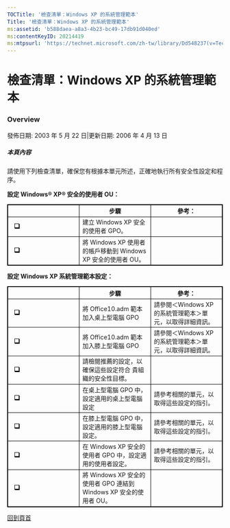 ```yaml
---
TOCTitle: '檢查清單：Windows XP 的系統管理範本'
Title: '檢查清單：Windows XP 的系統管理範本'
ms:assetid: 'b588daea-a8a3-4b23-bc49-17db91d040ed'
ms:contentKeyID: 20214419
ms:mtpsurl: 'https://technet.microsoft.com/zh-tw/library/Dd548237(v=TechNet.10)'
---
```


檢查清單：Windows XP 的系統管理範本
===================================

### Overview

發佈日期: 2003 年 5 月 22 日|更新日期: 2006 年 4 月 13 日

##### 本頁內容

[](#eaaa)[](#eaaa)

請使用下列檢查清單，確保您有根據本單元所述，正確地執行所有安全性設定和程序。

**設定 Windows® XP® 安全的使用者 OU：**

 
<table style="border:1px solid black;">
<colgroup>
<col width="33%" />
<col width="33%" />
<col width="33%" />
</colgroup>
<thead>
<tr class="header">
<th style="border:1px solid black;" ></th>
<th style="border:1px solid black;" >步驟</th>
<th style="border:1px solid black;" >參考：</th>
</tr>
</thead>
<tbody>
<tr class="odd">
<td style="border:1px solid black;"> 
<img src="images/Dd548237.mnp_checkbox(zh-tw,TechNet.10).gif" /></td>
<td style="border:1px solid black;">建立 Windows XP 安全的使用者 GPO。</td>
<td style="border:1px solid black;"> </td>
</tr>
<tr class="even">
<td style="border:1px solid black;"> 
<img src="images/Dd548237.mnp_checkbox(zh-tw,TechNet.10).gif" /></td>
<td style="border:1px solid black;">將 Windows XP 使用者的帳戶移動到 Windows XP 安全的使用者 OU。</td>
<td style="border:1px solid black;"> </td>
</tr>
</tbody>
</table>
  
**設定 Windows XP 系統管理範本設定：**

 
<table style="border:1px solid black;">
<colgroup>
<col width="33%" />
<col width="33%" />
<col width="33%" />
</colgroup>
<thead>
<tr class="header">
<th style="border:1px solid black;" ></th>
<th style="border:1px solid black;" >步驟</th>
<th style="border:1px solid black;" >參考：</th>
</tr>
</thead>
<tbody>
<tr class="odd">
<td style="border:1px solid black;"> 
<img src="images/Dd548237.mnp_checkbox(zh-tw,TechNet.10).gif" /></td>
<td style="border:1px solid black;">將 Office10.adm 範本加入桌上型電腦 GPO</td>
<td style="border:1px solid black;">請參閱＜Windows XP 的系統管理範本＞單元，以取得詳細資訊。</td>
</tr>
<tr class="even">
<td style="border:1px solid black;"> 
<img src="images/Dd548237.mnp_checkbox(zh-tw,TechNet.10).gif" /></td>
<td style="border:1px solid black;">將 Office10.adm 範本加入膝上型電腦 GPO</td>
<td style="border:1px solid black;">請參閱＜Windows XP 的系統管理範本＞單元，以取得詳細資訊。</td>
</tr>
<tr class="odd">
<td style="border:1px solid black;"> 
<img src="images/Dd548237.mnp_checkbox(zh-tw,TechNet.10).gif" /></td>
<td style="border:1px solid black;">請檢閱推薦的設定，以確保這些設定符合 貴組織的安全性目標。</td>
<td style="border:1px solid black;"> </td>
</tr>
<tr class="even">
<td style="border:1px solid black;"> 
<img src="images/Dd548237.mnp_checkbox(zh-tw,TechNet.10).gif" /></td>
<td style="border:1px solid black;">在桌上型電腦 GPO 中，設定適用的桌上型電腦設定</td>
<td style="border:1px solid black;">請參考相關的單元，以取得這些設定的指引。</td>
</tr>
<tr class="odd">
<td style="border:1px solid black;"> 
<img src="images/Dd548237.mnp_checkbox(zh-tw,TechNet.10).gif" /></td>
<td style="border:1px solid black;">在膝上型電腦 GPO 中，設定適用的膝上型電腦設定。</td>
<td style="border:1px solid black;">請參考相關的單元，以取得這些設定的指引。</td>
</tr>
<tr class="even">
<td style="border:1px solid black;"> 
<img src="images/Dd548237.mnp_checkbox(zh-tw,TechNet.10).gif" /></td>
<td style="border:1px solid black;">在 Windows XP 安全的使用者 GPO 中，設定適用的使用者設定。</td>
<td style="border:1px solid black;">請參考相關的單元，以取得這些設定的指引。</td>
</tr>
<tr class="odd">
<td style="border:1px solid black;"> 
<img src="images/Dd548237.mnp_checkbox(zh-tw,TechNet.10).gif" /></td>
<td style="border:1px solid black;">將 Windows XP 安全的使用者 GPO 連結到 Windows XP 安全的使用者 OU。</td>
<td style="border:1px solid black;"> </td>
</tr>
</tbody>
</table>
  
[](#mainsection)[回到頁首](#mainsection)
